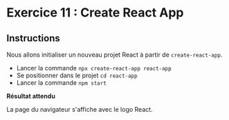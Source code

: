 # Exercice 11 : Create React App

## Instructions

Nous allons initialiser un nouveau projet React à partir de `create-react-app`.

* Lancer la commande `npx create-react-app react-app`
* Se positionner dans le projet `cd react-app`
* Lancer la commande `npm start`

**Résultat attendu**

La page du navigateur s'affiche avec le logo React.
